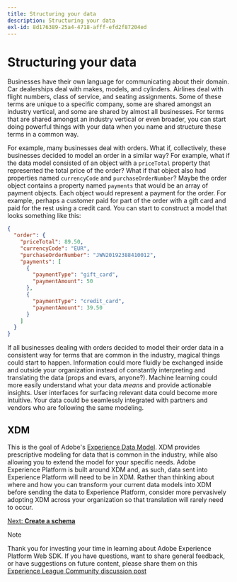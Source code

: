 ```yaml
---
title: Structuring your data
description: Structuring your data
exl-id: 8d176389-25a4-4718-afff-efd2f87204ed
---
```

# Structuring your data

Businesses have their own language for communicating about their domain. Car dealerships deal with makes, models, and cylinders. Airlines deal with flight numbers, class of service, and seating assignments. Some of these terms are unique to a specific company, some are shared amongst an industry vertical, and some are shared by almost all businesses. For terms that are shared amongst an industry vertical or even broader, you can start doing powerful things with your data when you name and structure these terms in a common way.

For example, many businesses deal with orders. What if, collectively, these businesses decided to model an order in a similar way? For example, what if the data model consisted of an object with a `priceTotal` property that represented the total price of the order? What if that object also had properties named `currencyCode` and `purchaseOrderNumber`? Maybe the order object contains a property named `payments` that would be an array of payment objects. Each object would represent a payment for the order. For example, perhaps a customer paid for part of the order with a gift card and paid for the rest using a credit card. You can start to construct a model that looks something like this:

```json
{
  "order": {
    "priceTotal": 89.50,
    "currencyCode": "EUR",
    "purchaseOrderNumber": "JWN20192388410012",
    "payments": [
      {
        "paymentType": "gift_card",
        "paymentAmount": 50
      },
      {
        "paymentType": "credit_card",
        "paymentAmount": 39.50
      }
    ]
  }
}
```

If all businesses dealing with orders decided to model their order data in a consistent way for terms that are common in the industry, magical things could start to happen. Information could more fluidly be exchanged inside and outside your organization instead of constantly interpreting and translating the data (props and evars, anyone?). Machine learning could more easily understand what your data _means_ and provide actionable insights. User interfaces for surfacing relevant data could become more intuitive. Your data could be seamlessly integrated with partners and vendors who are following the same modeling.

## XDM

This is the goal of Adobe's [Experience Data Model](https://business.adobe.com/products/experience-platform/experience-data-model.html). XDM provides prescriptive modeling for data that is common in the industry, while also allowing you to extend the model for your specific needs. Adobe Experience Platform is built around XDM and, as such, data sent into Experience Platform will need to be in XDM. Rather than thinking about where and how you can transform your current data models into XDM before sending the data to Experience Platform, consider more pervasively adopting XDM across your organization so that translation will rarely need to occur.

[Next: **Create a schema**](configure-the-server/create-a-schema.md)

>[!NOTE]
>
>Thank you for investing your time in learning about Adobe Experience Platform Web SDK. If you have questions, want to share general feedback, or have suggestions on future content, please share them on this [Experience League Community discussion post](https://experienceleaguecommunities.adobe.com/t5/adobe-experience-platform-launch/tutorial-discussion-implement-adobe-experience-cloud-with-web/td-p/444996)
